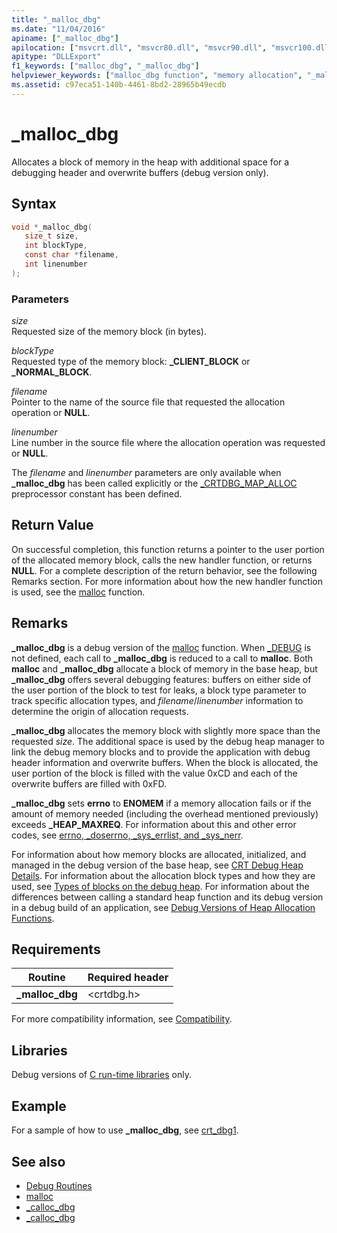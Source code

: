 ```yaml
---
title: "_malloc_dbg"
ms.date: "11/04/2016"
apiname: ["_malloc_dbg"]
apilocation: ["msvcrt.dll", "msvcr80.dll", "msvcr90.dll", "msvcr100.dll", "msvcr100_clr0400.dll", "msvcr110.dll", "msvcr110_clr0400.dll", "msvcr120.dll", "msvcr120_clr0400.dll", "ucrtbase.dll"]
apitype: "DLLExport"
f1_keywords: ["malloc_dbg", "_malloc_dbg"]
helpviewer_keywords: ["malloc_dbg function", "memory allocation", "_malloc_dbg function"]
ms.assetid: c97eca51-140b-4461-8bd2-28965b49ecdb
---
```

# _malloc_dbg

Allocates a block of memory in the heap with additional space for a debugging header and overwrite buffers (debug version only).

## Syntax

```C
void *_malloc_dbg(
   size_t size,
   int blockType,
   const char *filename,
   int linenumber
);
```

### Parameters

*size*<br/>
Requested size of the memory block (in bytes).

*blockType*<br/>
Requested type of the memory block: **_CLIENT_BLOCK** or **_NORMAL_BLOCK**.

*filename*<br/>
Pointer to the name of the source file that requested the allocation operation or **NULL**.

*linenumber*<br/>
Line number in the source file where the allocation operation was requested or **NULL**.

The *filename* and *linenumber* parameters are only available when **_malloc_dbg** has been called explicitly or the [_CRTDBG_MAP_ALLOC](../../c-runtime-library/crtdbg-map-alloc.md) preprocessor constant has been defined.

## Return Value

On successful completion, this function returns a pointer to the user portion of the allocated memory block, calls the new handler function, or returns **NULL**. For a complete description of the return behavior, see the following Remarks section. For more information about how the new handler function is used, see the [malloc](malloc.md) function.

## Remarks

**_malloc_dbg** is a debug version of the [malloc](malloc.md) function. When [_DEBUG](../../c-runtime-library/debug.md) is not defined, each call to **_malloc_dbg** is reduced to a call to **malloc**. Both **malloc** and **_malloc_dbg** allocate a block of memory in the base heap, but **_malloc_dbg** offers several debugging features: buffers on either side of the user portion of the block to test for leaks, a block type parameter to track specific allocation types, and *filename*/*linenumber* information to determine the origin of allocation requests.

**_malloc_dbg** allocates the memory block with slightly more space than the requested *size*. The additional space is used by the debug heap manager to link the debug memory blocks and to provide the application with debug header information and overwrite buffers. When the block is allocated, the user portion of the block is filled with the value 0xCD and each of the overwrite buffers are filled with 0xFD.

**_malloc_dbg** sets **errno** to **ENOMEM** if a memory allocation fails or if the amount of memory needed (including the overhead mentioned previously) exceeds **_HEAP_MAXREQ**. For information about this and other error codes, see [errno, _doserrno, _sys_errlist, and _sys_nerr](../../c-runtime-library/errno-doserrno-sys-errlist-and-sys-nerr.md).

For information about how memory blocks are allocated, initialized, and managed in the debug version of the base heap, see [CRT Debug Heap Details](/visualstudio/debugger/crt-debug-heap-details). For information about the allocation block types and how they are used, see [Types of blocks on the debug heap](/visualstudio/debugger/crt-debug-heap-details). For information about the differences between calling a standard heap function and its debug version in a debug build of an application, see [Debug Versions of Heap Allocation Functions](/visualstudio/debugger/debug-versions-of-heap-allocation-functions).

## Requirements

|Routine|Required header|
|-------------|---------------------|
|**_malloc_dbg**|\<crtdbg.h>|

For more compatibility information, see [Compatibility](../../c-runtime-library/compatibility.md).

## Libraries

Debug versions of [C run-time libraries](../../c-runtime-library/crt-library-features.md) only.

## Example

For a sample of how to use **_malloc_dbg**, see [crt_dbg1](https://github.com/Microsoft/VCSamples/tree/master/VC2010Samples/crt/crt_dbg1).

## See also

- [Debug Routines](../../c-runtime-library/debug-routines.md)
- [malloc](malloc.md)
- [_calloc_dbg](calloc-dbg.md)
- [_calloc_dbg](calloc-dbg.md)

